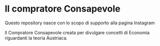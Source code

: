 # Il compratore Consapevole

Questo repository nasce con lo scopo di supporto alla pagina Instagram

Il Compratore Consapevole creata per divulgare concetti di Economia riguardanti la teoria Austriaca.



